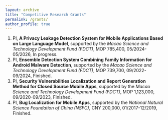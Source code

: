 ```yaml
---
layout: archive
title: "Competitive Research Grants"
permalink: /grants/
author_profile: true
---
```


<meta name="format-detection" content="telephone=no"/>


1. PI, **A Privacy Leakage Detection System for Mobile Applications Based on Large Language Model**,
   supported by the *Macao Science and Technology Development Fund (FDCT)*, MOP 785,400, 05/2024-05/2026, In progress.
2. PI, **Ensemble Detection System Combining Family Information for Android Malware Detection**,
   supported by the *Macao Science and Technology Development Fund (FDCT)*, MOP 739,700, 09/2022-09/2024, Finished.
3. PI, **Security Vulnerabilities Localization and Report Generation Method for Closed Source Mobile Apps**,
   supported by the *Macao Science and Technology Development Fund (FDCT)*, MOP 1,123,000, 09/2020-09/2023, Finished.
4. PI, **Bug Localization for Mobile Apps**,
   supported by the *National Natural Science Foundation of China (NSFC)*, CNY 200,000, 01/2017-12/2019, Finished.
   
